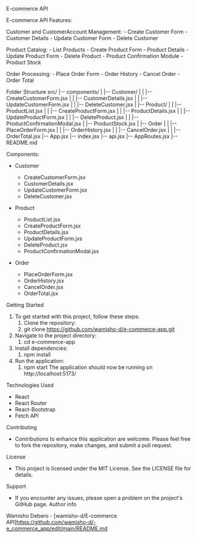 E-commerce API

E-commerce API Features:

Customer and CustomerAccount Management:
    - Create Customer Form
    - Customer Details
    - Update Customer Form
    - Delete Customer 

Product Catalog:
    - List Products
    - Create Product Form
    - Product Details
    - Update Product Form
    - Delete Product 
    - Product Confirmation Module
    - Product Stock 

Order Processing:
    - Place Order Form
    - Order History
    - Cancel Order
    - Order Total 

Folder Structure
src/
|-- components/
|   |-- Customer/
|   |   |-- CreateCustomerForm.jsx
|   |   |-- CustomerDetails.jsx
|   |   |-- UpdateCustomerForm.jsx
|   |   |-- DeleteCustomer.jsx
|   |-- Product/
|   |   |-- ProductList.jsx
|   |   |-- CreateProductForm.jsx
|   |   |-- ProductDetails.jsx
|   |   |-- UpdateProductForm.jsx
|   |   |-- DeleteProduct.jsx
|   |   |-- ProductConfirmationModal.jsx
|   |-- ProductStock.jsx
|   |-- Order
|   |   |-- PlaceOrderForm.jsx
|   |   |-- OrderHistory.jsx
|   |   |-- CancelOrder.jsx
|   |   |-- OrderTotal.jsx
|-- App.jsx
|-- index.jsx
|-- api.jsx
|-- AppRoutes.jsx
|-- README.md

Components:
 - Customer
   - CreateCustomerForm.jsx
   - CustomerDetails.jsx
   - UpdateCustomerForm.jsx 
   - DeleteCustomer.jsx

 - Product
   - ProductList.jsx
   - CreateProductForm.jsx
   - ProductDetails.jsx
   - UpdateProductForm.jxs
   - DeleteProduct.jsx
   - ProductConfirmationModal.jsx

 - Order
   - PlaceOrderForm.jsx
   - OrderHistory.jsx
   - CancelOrder.jsx
   - OrderTotal.jsx

Getting Started
 1. To get started with this project, follow these steps:
     1. Clone the repository:
     2. git clone https://github.com/wamisho-d/e-commerce-app.git
 2. Navigate to the project directory:
     1. cd e-commerce-app
 3. Install dependencies:
     1. npm install
 4. Run the application:
      1. npm start
The application should now be running on  http://localhost:5173/

Technologies Used
   - React
   - React Router
   - React-Bootstrap
   - Fetch API

Contributing
 - Contributions to enhance this application are welcome. Please feel free to fork the repository, make changes, and submit a pull request.

License
 - This project is licensed under the MIT License. See the LICENSE file for details.

Support
 - If you encounter any issues, please open a problem on the project's GitHub page. Author info

Wamisho Debero - [wamisho-d/E-commerce API]https://github.com/wamisho-d/-e_commerce_app/edit/main/README.md
